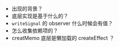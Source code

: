 - 出现的背景？
- 底层实现是基于什么的？
- `writeSignal` 的 observer 什么时候会有值？
- 怎么收集依赖项的？
- creatMemo 底层是懒加载的 createEffect ？